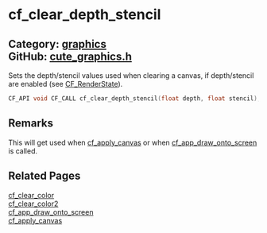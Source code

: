 [](../header.md ':include')

# cf_clear_depth_stencil

Category: [graphics](/api_reference?id=graphics)  
GitHub: [cute_graphics.h](https://github.com/RandyGaul/cute_framework/blob/master/include/cute_graphics.h)  
---

Sets the depth/stencil values used when clearing a canvas, if depth/stencil are enabled (see [CF_RenderState](/graphics/cf_renderstate.md)).

```cpp
CF_API void CF_CALL cf_clear_depth_stencil(float depth, float stencil);
```

## Remarks

This will get used when [cf_apply_canvas](/graphics/cf_apply_canvas.md) or when [cf_app_draw_onto_screen](/app/cf_app_draw_onto_screen.md) is called.

## Related Pages

[cf_clear_color](/graphics/cf_clear_color.md)  
[cf_clear_color2](/graphics/cf_clear_color2.md)  
[cf_app_draw_onto_screen](/app/cf_app_draw_onto_screen.md)  
[cf_apply_canvas](/graphics/cf_apply_canvas.md)  
